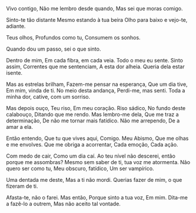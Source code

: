 Vivo contigo,
Não me lembro desde quando,
Mas sei que moras comigo.

Sinto-te tão distante
Mesmo estando à tua beira
Olho para baixo e vejo-te, adiante.

Teus olhos,
Profundos como tu,
Consumem os sonhos.

Quando dou um passo,
sei o que sinto.

Dentro de mim,
Em cada fibra, em cada veia.
Todo o meu eu sente.
Sinto assim,
Correntes que me sentenciam,
A esta dor alheia.
Queria dela estar isente.

Mas as estrelas brilham,
Fazem-me pensar na esperança,
Que um dia tive,
Em mim, vinda de ti.
No meio desta andança,
Perdi-me, mas senti.
Toda a minha dor, cative,
com um sorriso.

Mas depois ouço,
Teu riso,
Em meu coração.
Riso sádico,
No fundo deste calabouço,
Ditando que me rendo.
Mas lembro-me dela,
Que me traz a determinação,
De não me tornar mais fatídico.
Não me arrependo,
De a amar a ela.

Então entendo,
Que tu que vives aqui,
Comigo.
Meu Abismo,
Que me olhas e me envolves.
Que me obriga a acorrentar,
Cada emoção,
Cada ação.

Com medo de cair,
Como um dia caí.
Ao teu nível não descerei,
então porque me assombras?
Mesmo sem saber de ti,
tua voz me atormenta.
Não quero ser como tu,
Meu obscuro, fatídico,
Um ser vampírico.

Uma dentada me deste,
Mas a ti não mordi.
Querias fazer de mim,
o que fizeram de ti.

Afasta-te,
não o farei.
Mas então,
Porque sinto a tua voz,
Em mim.
Dita-me a fazê-lo a outrem,
Mas não aceito tal vontade.